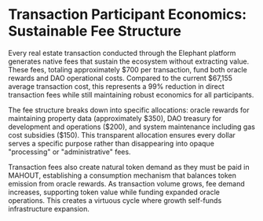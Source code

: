 # Transaction Participant Economics: Sustainable Fee Structure

Every real estate transaction conducted through the Elephant platform
generates native fees that sustain the ecosystem without extracting
value. These fees, totaling approximately \$700 per transaction, fund
both oracle rewards and DAO operational costs. Compared to the current
\$67,155 average transaction cost, this represents a 99% reduction in
direct transaction fees while still maintaining robust economics for all
participants.

The fee structure breaks down into specific allocations: oracle rewards
for maintaining property data (approximately \$350), DAO treasury for
development and operations (\$200), and system maintenance including gas
cost subsidies (\$150). This transparent allocation ensures every dollar
serves a specific purpose rather than disappearing into opaque
\"processing\" or \"administrative\" fees.

Transaction fees also create natural token demand as they must be paid
in MAHOUT, establishing a consumption mechanism that balances token
emission from oracle rewards. As transaction volume grows, fee demand
increases, supporting token value while funding expanded oracle
operations. This creates a virtuous cycle where growth self-funds
infrastructure expansion.
